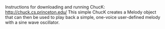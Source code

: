 Instructions for downloading and running ChucK: http://chuck.cs.princeton.edu/
This simple ChucK creates a Melody object that can then be used to play back a simple, one-voice user-defined melody with a sine wave oscillator.
